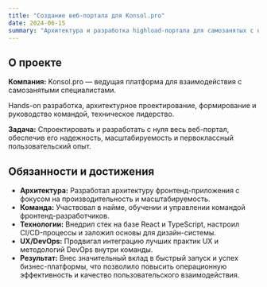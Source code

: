```yaml
---
title: "Создание веб-портала для Konsol.pro"
date: 2024-06-15
summary: "Архитектура и разработка highload-портала для самозанятых с нуля на React и TypeScript, включая формирование команды и внедрение DevOps-практик."
---
```


## О проекте

**Компания:** Konsol.pro — ведущая платформа для взаимодействия с самозанятыми специалистами.

Hands-on разработка, архитектурное проектирование, формирование и руководство командой, техническое лидерство.

**Задача:** Спроектировать и разработать с нуля весь веб-портал, обеспечив его надежность, масштабируемость и первоклассный пользовательский опыт.

## Обязанности и достижения

- **Архитектура:** Разработал архитектуру фронтенд-приложения с фокусом на производительность и масштабируемость.
- **Команда:** Участвовал в найме, обучении и управлении командой фронтенд-разработчиков.
- **Технологии:** Внедрил стек на базе React и TypeScript, настроил CI/CD-процессы и заложил основы для дизайн-системы.
- **UX/DevOps:** Продвигал интеграцию лучших практик UX и методологий DevOps внутри команды.
- **Результат:** Внес значительный вклад в быстрый запуск и успех бизнес-платформы, что позволило повысить операционную эффективность и качество пользовательского взаимодействия.
